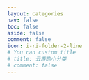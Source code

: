 ```yaml
---
layout: categories
nav: false
toc: false
aside: false
comment: false
icon: i-ri-folder-2-line
# You can custom title
# title: 云游的小分类
# comment: false
---
```

